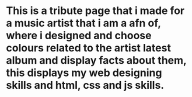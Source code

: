 # This is a tribute page that i made for a music artist that i am a afn of, where i designed and choose colours related to the artist latest album and display facts about them, this displays my web designing skills and html, css and js skills.
